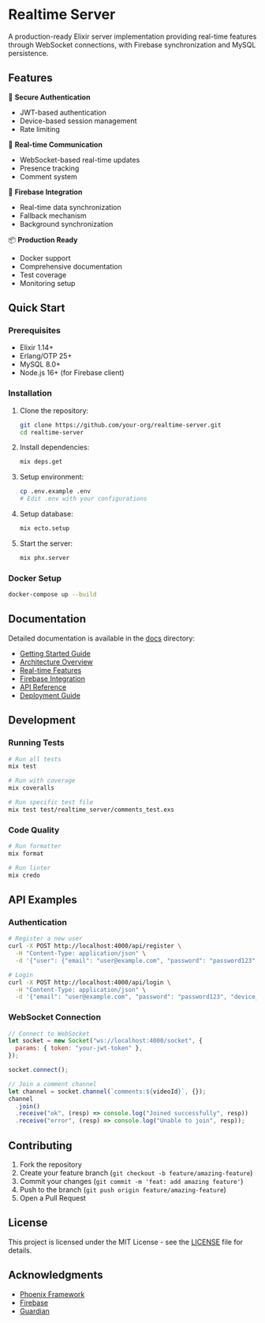 # Realtime Server

A production-ready Elixir server implementation providing real-time features through WebSocket connections, with Firebase synchronization and MySQL persistence.

## Features

🔐 **Secure Authentication**

- JWT-based authentication
- Device-based session management
- Rate limiting

🚀 **Real-time Communication**

- WebSocket-based real-time updates
- Presence tracking
- Comment system

🔄 **Firebase Integration**

- Real-time data synchronization
- Fallback mechanism
- Background synchronization

📦 **Production Ready**

- Docker support
- Comprehensive documentation
- Test coverage
- Monitoring setup

## Quick Start

### Prerequisites

- Elixir 1.14+
- Erlang/OTP 25+
- MySQL 8.0+
- Node.js 16+ (for Firebase client)

### Installation

1. Clone the repository:

   ```bash
   git clone https://github.com/your-org/realtime-server.git
   cd realtime-server
   ```

2. Install dependencies:

   ```bash
   mix deps.get
   ```

3. Setup environment:

   ```bash
   cp .env.example .env
   # Edit .env with your configurations
   ```

4. Setup database:

   ```bash
   mix ecto.setup
   ```

5. Start the server:
   ```bash
   mix phx.server
   ```

### Docker Setup

```bash
docker-compose up --build
```

## Documentation

Detailed documentation is available in the [docs](./docs) directory:

- [Getting Started Guide](docs/getting_started.md)
- [Architecture Overview](docs/architecture.md)
- [Real-time Features](docs/realtime.md)
- [Firebase Integration](docs/firebase_integration.md)
- [API Reference](docs/api/README.md)
- [Deployment Guide](docs/deployment.md)

## Development

### Running Tests

```bash
# Run all tests
mix test

# Run with coverage
mix coveralls

# Run specific test file
mix test test/realtime_server/comments_test.exs
```

### Code Quality

```bash
# Run formatter
mix format

# Run linter
mix credo
```

## API Examples

### Authentication

```bash
# Register a new user
curl -X POST http://localhost:4000/api/register \
  -H "Content-Type: application/json" \
  -d '{"user": {"email": "user@example.com", "password": "password123", "username": "testuser"}}'

# Login
curl -X POST http://localhost:4000/api/login \
  -H "Content-Type: application/json" \
  -d '{"email": "user@example.com", "password": "password123", "device_id": "device123"}'
```

### WebSocket Connection

```javascript
// Connect to WebSocket
let socket = new Socket("ws://localhost:4000/socket", {
  params: { token: "your-jwt-token" },
});

socket.connect();

// Join a comment channel
let channel = socket.channel(`comments:${videoId}`, {});
channel
  .join()
  .receive("ok", (resp) => console.log("Joined successfully", resp))
  .receive("error", (resp) => console.log("Unable to join", resp));
```

## Contributing

1. Fork the repository
2. Create your feature branch (`git checkout -b feature/amazing-feature`)
3. Commit your changes (`git commit -m 'feat: add amazing feature'`)
4. Push to the branch (`git push origin feature/amazing-feature`)
5. Open a Pull Request

## License

This project is licensed under the MIT License - see the [LICENSE](LICENSE) file for details.

## Acknowledgments

- [Phoenix Framework](https://www.phoenixframework.org/)
- [Firebase](https://firebase.google.com/)
- [Guardian](https://github.com/ueberauth/guardian)
